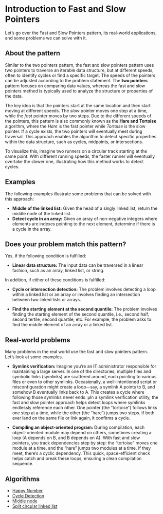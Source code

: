 # Introduction to Fast and Slow Pointers
Let’s go over the Fast and Slow Pointers pattern, its real-world applications, and some problems we can solve with it.

## About the pattern
Similar to the two pointers pattern, the fast and slow pointers pattern uses two pointers to traverse an iterable 
data structure, but at different speeds, often to identify cycles or find a specific target. The speeds of the 
pointers can be adjusted according to the problem statement. The **two pointers** pattern focuses on comparing data 
values, whereas the fast and slow pointers method is typically used to analyze the structure or properties of the 
data.

The key idea is that the pointers start at the same location and then start moving at different speeds. The *slow* 
pointer moves one step at a time, while the *fast* pointer moves by two steps. Due to the different speeds of the 
pointers, this pattern is also commonly known as the **Hare and Tortoise** algorithm, where the *Hare* is the fast pointer 
while *Tortoise* is the slow pointer. If a cycle exists, the two pointers will eventually meet during traversal. This 
approach enables the algorithm to detect specific properties within the data structure, such as cycles, midpoints, 
or intersections.

To visualize this, imagine two runners on a circular track starting at the same point. With different running speeds,
the faster runner will eventually overtake the slower one, illustrating how this method works to detect cycles.

## Examples
The following examples illustrate some problems that can be solved with this approach:

- **Middle of the linked list:** Given the head of a singly linked list, return the middle node of the linked list.
- **Detect cycle in an array:** Given an array of non-negative integers where elements are indexes pointing to the 
next element, determine if there is a cycle in the array.

## Does your problem match this pattern?
Yes, if the following condition is fulfilled:

- **Linear data structure:** The input data can be traversed in a linear fashion, such as an array, linked list, or string.

In addition, if either of these conditions is fulfilled:

- **Cycle or intersection detection:** The problem involves detecting a loop within a linked list or an array or involves finding an intersection between two linked lists or arrays.

- **Find the starting element at the second quantile:** The problem involves finding the starting element of the second quantile, i.e., second half, second tertile, second quartile, etc. For example, the problem asks to find the middle element of an array or a linked list.

## Real-world problems
Many problems in the real world use the fast and slow pointers pattern. Let’s look at some examples.

- **Symlink verification:** Imagine you’re an IT administrator responsible for maintaining a large server. In one of 
the directories, multiple files and symbolic links (symlinks) are scattered around, each pointing to various files 
or even to other symlinks. Occasionally, a well-intentioned script or misconfiguration might create a loop—say, 
a symlink A points to B, and somehow B eventually links back to A. This creates a cycle where following those symlinks 
never ends. µIn a symlink verification utility, the fast and slow pointer approach helps detect loops where symlinks 
endlessly reference each other. One pointer (the “tortoise”) follows links one step at a time, while the other (the “hare”) 
jumps two steps. If both ever land on the same file or link again, it confirms a cycle.

- **Compiling an object-oriented program:** During compilation, each object-oriented module may depend on others, 
sometimes creating a loop (A depends on B, and B depends on A). With fast and slow pointers, you track dependencies 
step by step: the “tortoise” moves one module at a time, and the “hare” jumps two modules at a time. If they meet, 
there’s a cyclic dependency. This quick, space-efficient check helps catch and break these loops, ensuring a clean 
compilation sequence.

## Algorithms 

- [Happy Number](./a01/README.md)
- [Cycle Detection](./a02/README.md)
- [Middle node](./a03/README.md)
- [Split circular linked list](./a04/README.md)
